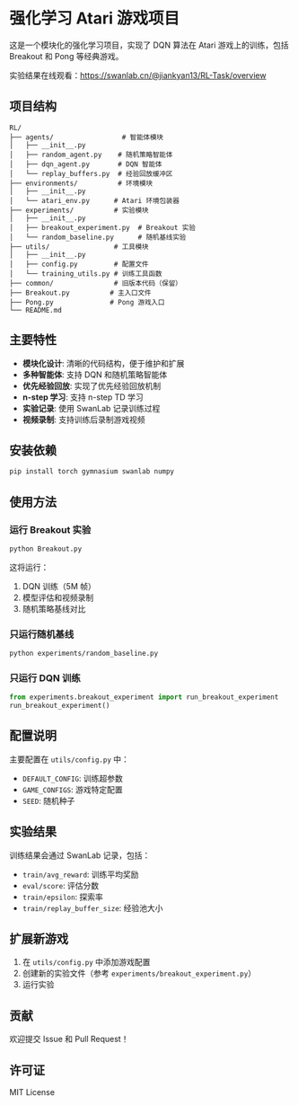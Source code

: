 # 强化学习 Atari 游戏项目

这是一个模块化的强化学习项目，实现了 DQN 算法在 Atari 游戏上的训练，包括 Breakout 和 Pong 等经典游戏。

实验结果在线观看：https://swanlab.cn/@jiankyan13/RL-Task/overview

## 项目结构

```
RL/
├── agents/                 # 智能体模块
│   ├── __init__.py
│   ├── random_agent.py    # 随机策略智能体
│   ├── dqn_agent.py       # DQN 智能体
│   └── replay_buffers.py  # 经验回放缓冲区
├── environments/          # 环境模块
│   ├── __init__.py
│   └── atari_env.py      # Atari 环境包装器
├── experiments/          # 实验模块
│   ├── __init__.py
│   ├── breakout_experiment.py  # Breakout 实验
│   └── random_baseline.py      # 随机基线实验
├── utils/                # 工具模块
│   ├── __init__.py
│   ├── config.py         # 配置文件
│   └── training_utils.py # 训练工具函数
├── common/               # 旧版本代码（保留）
├── Breakout.py          # 主入口文件
├── Pong.py              # Pong 游戏入口
└── README.md
```

## 主要特性

- **模块化设计**: 清晰的代码结构，便于维护和扩展
- **多种智能体**: 支持 DQN 和随机策略智能体
- **优先经验回放**: 实现了优先经验回放机制
- **n-step 学习**: 支持 n-step TD 学习
- **实验记录**: 使用 SwanLab 记录训练过程
- **视频录制**: 支持训练后录制游戏视频

## 安装依赖

```bash
pip install torch gymnasium swanlab numpy
```

## 使用方法

### 运行 Breakout 实验

```bash
python Breakout.py
```

这将运行：
1. DQN 训练（5M 帧）
2. 模型评估和视频录制
3. 随机策略基线对比

### 只运行随机基线

```bash
python experiments/random_baseline.py
```

### 只运行 DQN 训练

```python
from experiments.breakout_experiment import run_breakout_experiment
run_breakout_experiment()
```

## 配置说明

主要配置在 `utils/config.py` 中：

- `DEFAULT_CONFIG`: 训练超参数
- `GAME_CONFIGS`: 游戏特定配置
- `SEED`: 随机种子

## 实验结果

训练结果会通过 SwanLab 记录，包括：
- `train/avg_reward`: 训练平均奖励
- `eval/score`: 评估分数
- `train/epsilon`: 探索率
- `train/replay_buffer_size`: 经验池大小

## 扩展新游戏

1. 在 `utils/config.py` 中添加游戏配置
2. 创建新的实验文件（参考 `experiments/breakout_experiment.py`）
3. 运行实验

## 贡献

欢迎提交 Issue 和 Pull Request！

## 许可证

MIT License 
